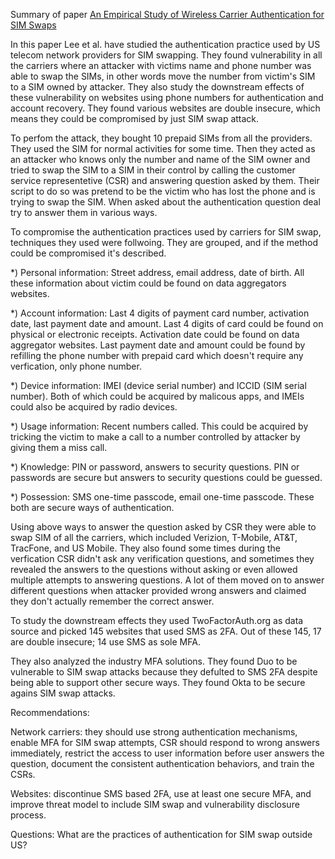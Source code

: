 Summary of paper [An Empirical Study of Wireless Carrier Authentication for SIM Swaps](./Sim-Swaps.pdf)

In this paper Lee et al. have studied the authentication practice used by US telecom network providers for SIM swapping.
They found vulnerability in all the carriers where an attacker with victims name and phone number was able to swap the
SIMs, in other words move the number from victim's SIM to a SIM owned by attacker. They also study the downstream
effects of these vulnerability on websites using phone numbers for authentication and account recovery. They found
various websites are double insecure, which means they could be compromised by just SIM swap attack.

To perfom the attack, they bought 10 prepaid SIMs from all the providers. They used the SIM for normal activities for
some time. Then they acted as an attacker who knows only the number and name of the SIM owner and tried to swap the SIM
to a SIM in their control by calling the customer service representetive (CSR) and answering question asked by them.
Their script to do so was pretend to be the victim who has lost the phone and is trying to swap the SIM. When asked
about the authentication question deal try to answer them in various ways.

To compromise the authentication practices used by carriers for SIM swap, techniques they used were follwoing. They are
grouped, and if the method could be compromised it's described.

*) Personal information: Street address, email address, date of birth. All these information about victim could be found
on data aggregators websites.

*) Account information: Last 4 digits of payment card number, activation date, last payment date and amount. Last 4
digits of card could be found on physical or electronic receipts. Activation date could be found on data aggregator
websites. Last payment date and amount could be found by refilling the phone number with prepaid card which doesn't
require any verfication, only phone number.

*) Device information: IMEI (device serial number) and ICCID (SIM serial number). Both of which could be acquired by
malicous apps, and IMEIs could also be acquired by radio devices.

*) Usage information: Recent numbers called. This could be acquired by tricking the victim to make a call to a number
controlled by attacker by giving them a miss call.

*) Knowledge:  PIN or password, answers to security questions. PIN or passwords are secure but answers to security
questions could be guessed. 

*) Possession: SMS one-time passcode, email one-time passcode. These both are secure ways of authentication.

Using above ways to answer the question asked by CSR they were able to swap SIM of all the carriers, which included
Verizion, T-Mobile, AT&T, TracFone, and US Mobile. They also found some times during the verfication CSR didn't ask any
verification questions, and sometimes they revealed the answers to the questions without asking or even allowed multiple
attempts to answering questions. A lot of them moved on to answer different questions when attacker provided wrong
answers and claimed they don't actually remember the correct answer.

To study the downstream effects they used TwoFactorAuth.org as data source and picked 145 websites that used SMS as 2FA.
Out of these 145, 17 are double insecure; 14 use SMS as sole MFA. 

They also analyzed the industry MFA solutions. They found Duo to be vulnerable to SIM swap attacks because they defulted
to SMS 2FA despite being able to support other secure ways. They found Okta to be secure agains SIM swap attacks.

Recommendations:

Network carriers: they should use strong authentication mechanisms, enable MFA for SIM swap attempts, CSR should respond
to wrong answers immediately, restrict the access to user information before user answers the question, document the
consistent authentication behaviors, and train the CSRs.

Websites: discontinue SMS based 2FA, use at least one secure MFA, and improve threat model to include SIM swap and
vulnerability disclosure process.

Questions: What are the practices of authentication for SIM swap outside US?
